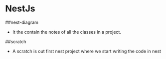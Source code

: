 # NestJs

##nest-diagram

- It the contain the notes of all the classes in a project.

##scratch

- A scratch is out first nest project where we start writing the code in nest
